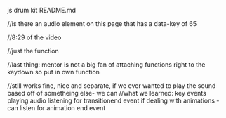 js drum kit README.md

<script>
// 1. focus on listening for keyup event
// get whatever element you're listening for.. in our case, listening on: window
// sometimes might wanna listen to input or div or text area
  window.addEventListener('keydown', function (e) {
    console.log(e);
});
// listen for the keydown event and when that happens: we run this function
// which will give us the event
// open up the console: press keys and see KeyboardEvent(s)
// that's what the e is, just the object full of data describing what happened
// (it tells us a lot of info, but we only care about keyCode)
</script>

<script>
  window.addEventListener('keydown', function (e) {
    console.log(e.keyCode);
});
</script>

//is there an audio element on this page that has a data-key of 65
<script>
  window.addEventListener('keydown', function (e) {
      //select an audio element
    const audio = document.querySelector(`audio[data-key=${e.keyCode}]`);
    //querySelector for 1, querySelectorAll for many...attribute selector syntax: audio['data-key=65']
    //attribute selector: use backticks for variable (es6 template strings: "${}") remember single/double quotes!!
    console.log(audio);
    //see if we've selected an actual audio element
    //press q and get null: no audio element associated with 81
});
</script>

<script>
  window.addEventListener('keydown', function (e) {
    const audio = document.querySelector(`audio[data-key=${e.keyCode}]`);
    if (!audio) return; // stop function from running altogether
    audio.play(); //since we have audio element, we can play it
    //works..kind of...hit 'f' multiple times but only plays every so //often.. (openhat takes ~2-3 seconds to finish)
    //when u call .play on an audio element that is already playing,
    //it won't play again
    //rewind it to the start of the element, so we can hit in succession
});
</script>

<script>
  window.addEventListener('keydown', function (e) {
    const audio = document.querySelector(`audio[data-key=${e.keyCode}]`);
    if (!audio) return;
    audio.currentTime = 0;
    //rewind it to the start of the element, so we can hit in succession
    audio.play();
});
</script>
//8:29 of the video

<script>
window.addEventListener('keydown', function (e) {
  const audio = document.querySelector(`audio[data-key="${e.keyCode}"]`);
  //select the corresponding key - to add animation (instead of audio element, select div or .key - class of key w/ data)
  const key = document.querySelector(`.key[data-key="${e.keyCode}"]`);
  if (!audio) return;
  audio.currentTime = 0;
  audio.play();
  console.log(key); //actual key element
});
</script>

<script>
window.addEventListener('keydown', function (e) {
  const audio = document.querySelector(`audio[data-key="${e.keyCode}"]`);
  const key = document.querySelector(`.key[data-key="${e.keyCode}"]`);
  if (!audio) return;
  audio.currentTime = 0;
  audio.play();
  key.classList.add('playing'); // vailla JS instead of jQuery equivalent: key.addClass('playing'); - we also we .remove and .toggle (allow you add and remove different classes that you want?)
  //adding but not removing - maybe add setTimeout? but conficts of timeouts here and in the transition (css) - will get out of sync potentially if they aren't lined up
  // use transition end event - fire when thing has stopped animating itself
  // clickevent - fire off event - somebody clicked me, also have events for i didn't get clicked but transitioned myself - so listen on each key for when the transition event happens
});
// select every key on this page to listen for it on each one
const keys = document.querySelectorAll('.key')
// running in console gives us an array of every single element that is matched - good
// listen for an event called transitionEnd on each one
//cannot just do keys.addEventListener('transactionend'); bc problem = when u have an array of elements u cannot listen on all of them, u must explicitly loop over every single element and attach an event listener
keys.forEach(key => key.addEventListener('transitionend', removeTransition);) //ES6 arow function -- each key gets a eventListener added to it which is transitionend, when a transition is ending, remove it -- now we write a function...
</script>

<script>
window.addEventListener('keydown', function (e) {
  const audio = document.querySelector(`audio[data-key="${e.keyCode}"]`);
  const key = document.querySelector(`.key[data-key="${e.keyCode}"]`);
  if (!audio) return;
  audio.currentTime = 0;
  audio.play();
  key.classList.add('playing');
});

//that will give us the event, and inside of that - just console.log the event to see what we are working with
function removeTransition(e) {
  console.log(e)
}
// press 'a' = 6 transactioneend events for that one little fade in where it got a little bit bigger - that's because a whole bunch of things transitioned here: border-right-color transitioned (...all of the borders have transitioned), the box-shadow (that little yellow glow has transitioned), and also the transform has fiinished - which we don't care about all - just really do it when 1 thing is over, generally the longest one - pick transform

const keys = document.querySelectorAll('.key')
keys.forEach(key => key.addEventListener('transitionend', removeTransition));

</script>

<script>
window.addEventListener('keydown', function (e) {
  const audio = document.querySelector(`audio[data-key="${e.keyCode}"]`);
  const key = document.querySelector(`.key[data-key="${e.keyCode}"]`);
  if (!audio) return;
  audio.currentTime = 0;
  audio.play();
  key.classList.add('playing');
});

//[we got this function that will run when a transaction has ended]this will give us the event, and inside of that - just console.log the event to see what we are working with
function removeTransition(e) {
  if(e.propertyName !== 'transform') return; // skip it if it's not a transform
  //what's next? let's just
  console.log(e.propertyName);
  //it's console logging the word transform bc that is the property that is being ended
}

const keys = document.querySelectorAll('.key')
keys.forEach(key => key.addEventListener('transitionend', removeTransition));

</script>

//just the function
<script>
function removeTransition(e) {
  if(e.propertyName !== 'transform') return;
  this.classList.remove('playing'); //what is this? console.log(this); will tell u - always equal to whatever got called against it (key in this case) (key.addEventListener)
}
</script>

//last thing: mentor is not a big fan of attaching functions right to the keydown so put in own function
<script>
  
  function playSound (e) {
    const audio = document.querySelector(`audio[data-key="${e.keyCode}"]`);
    const key = document.querySelector(`.key[data-key="${e.keyCode}"]`);
    if (!audio) return; // stop function from running
    audio.currentTime = 0; // rewind to the start
    audio.play();
    key.classList.add('playing');
  }

  function removeTransition(e) {
    if (e.propertyName !== 'transform') return; // skip if not a transform
    this.classList.remove('playing');
  }

  const keys = document.querySelectorAll('.key')
  keys.forEach(key => key.addEventListener('transitionend', removeTransition));
  window.addEventListener('keydown', playSound);

</script>

//still works fine, nice and separate, if we ever wanted to play the sound based off of sometheing else- we can
//what we learned:
key events
playing audio
listening for transitionend event
if dealing with animations - can listen for animation end event
